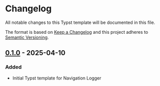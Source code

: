 # Changelog

All notable changes to this Typst template will be documented in this file.

The format is based on [Keep a Changelog](https://keepachangelog.com/en/1.1.0/)
and this project adheres to [Semantic Versioning](https://semver.org/spec/v2.0.0.html).

## [0.1.0] - 2025-04-10

### Added
- Initial Typst template for Navigation Logger

[Unreleased]: https://github.com/tristanduncombe/navigation-logger/compare/v0.1.0...HEAD
[0.1.0]: https://github.com/tristanduncombe/navigation-logger/releases/tag/v0.1.0
